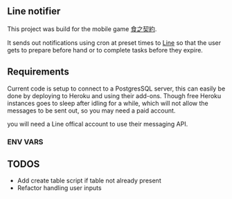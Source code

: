 ## Line notifier

This project was build for the mobile game [食之契約](https://food.efuntw.com/).

It sends out notifications using cron at preset times to [Line](https://line.me/en/) so that the user gets to prepare before hand or to complete tasks before they expire.

## Requirements
Current code is setup to connect to a PostgresSQL server, this can easily be done by deploying to Heroku and using their add-ons.
Though free Heroku instances goes to sleep after idling for a while, which will not allow the messages to be sent out, so you may need a paid account.

you will need a Line offical account to use their messaging API.

### ENV VARS


## TODOS

- Add create table script if table not already present
- Refactor handling user inputs

